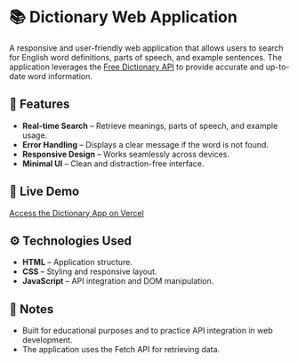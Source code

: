 # 📚 Dictionary Web Application

A responsive and user-friendly web application that allows users to search for English word definitions, parts of speech, and example sentences. The application leverages the [Free Dictionary API](https://dictionaryapi.dev/) to provide accurate and up-to-date word information.

## 🚀 Features

* **Real-time Search** – Retrieve meanings, parts of speech, and example usage.
* **Error Handling** – Displays a clear message if the word is not found.
* **Responsive Design** – Works seamlessly across devices.
* **Minimal UI** – Clean and distraction-free interface.

## 🔗 Live Demo

[Access the Dictionary App on Vercel](https://dictionary-phi-five.vercel.app/)

## ⚙️ Technologies Used

* **HTML** – Application structure.
* **CSS** – Styling and responsive layout.
* **JavaScript** – API integration and DOM manipulation.

## 📌 Notes

* Built for educational purposes and to practice API integration in web development.
* The application uses the Fetch API for retrieving data.
